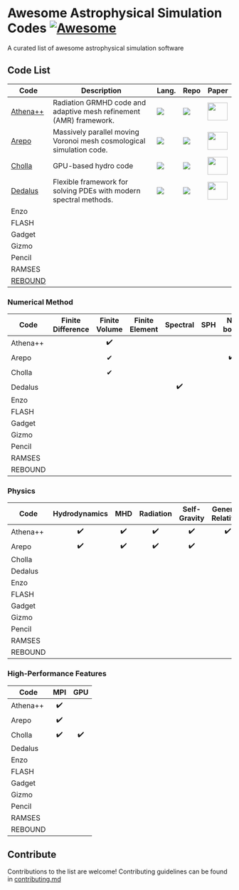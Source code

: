 # Awesome Astrophysical Simulation Codes [![Awesome](https://awesome.re/badge.svg)](https://awesome.re)
A curated list of awesome astrophysical simulation software

## Code List

| Code      | Description | Lang. | Repo | Paper |
| --------- | ----------- | ----- |----- | ----- |
| [Athena++](https://www.athena-astro.app/) | Radiation GRMHD code and adaptive mesh refinement (AMR) framework. | [![](https://skillicons.dev/icons?i=cpp)](http://www.cplusplus.com/)   | [![](https://skillicons.dev/icons?i=github)](https://github.com/PrincetonUniversity/athena) | [<img src="https://ui.adsabs.harvard.edu/styles/img/transparent_logo.svg" width="45" height="40">](https://ui.adsabs.harvard.edu/abs/2020ApJS..249....4S/abstract)  |
| [Arepo](https://arepo-code.org/) | Massively parallel moving Voronoi mesh cosmological simulation code. | [![](https://skillicons.dev/icons?i=c)](https://www.cprogramming.com/) | [![](https://skillicons.dev/icons?i=gitlab)](https://gitlab.mpcdf.mpg.de/vrs/arepo) | [<img src="https://ui.adsabs.harvard.edu/styles/img/transparent_logo.svg" width="45" height="40">](https://ui.adsabs.harvard.edu/abs/2010MNRAS.401..791S/abstract) |
| [Cholla]()    | GPU-based hydro code | [![](https://skillicons.dev/icons?i=cpp)](http://www.cplusplus.com/)  | [![](https://skillicons.dev/icons?i=github)](https://github.com/cholla-hydro/cholla) | [<img src="https://ui.adsabs.harvard.edu/styles/img/transparent_logo.svg" width="45" height="40">](https://ui.adsabs.harvard.edu/abs/2016ascl.soft07006S/abstract) |
| [Dedalus](https://dedalus-project.org/) | Flexible framework for solving PDEs with modern spectral methods. | [![](https://skillicons.dev/icons?i=python)](https://www.python.org/) | [![](https://skillicons.dev/icons?i=github)](https://github.com/DedalusProject/dedalus) | [<img src="https://ui.adsabs.harvard.edu/styles/img/transparent_logo.svg" width="45" height="40">](https://ui.adsabs.harvard.edu/abs/2020PhRvR...2b3068B/abstract)  |
| Enzo      |  |  |  |  |
| FLASH     |  |  |  |  |
| Gadget    |  |  |  |  |
| Gizmo     |  |  |  |  |
| Pencil    |  |  |  |  |
| RAMSES    |  |  |  |  |
| [REBOUND](https://rebound.readthedocs.io/en/latest/)   |  |  |  |  |

### Numerical Method

| Code      | Finite Difference | Finite Volume | Finite Element | Spectral | SPH | N-body | Eulerian | ALE | Lagrangian |
| --------- | :---------------: | :-----------: | :------------: | :------: | :-: | :----: | :------: | :-: | :--------: |
| Athena++  |                   | ✔️             |                |          |     |        | ✔️        |     |            |
| Arepo     |                   | ✔             |                |          |     | ✔️      |          | ✔️   |            |
| Cholla    |                   | ✔             |                |          |     |        | ✔️        |     |            |
| Dedalus   |                   |               |                | ✔️        |     |        | ✔️        |     |            |
| Enzo      |                   |               |                |          |     |        |          |     |            |
| FLASH     |                   |               |                |          |     |        |          |     |            |
| Gadget    |                   |               |                |          |     |        |          |     |            |
| Gizmo     |                   |               |                |          |     |        |          |     |            |
| Pencil    |                   |               |                |          |     |        |          |     |            |
| RAMSES    |                   |               |                |          |     |        |          |     |            |
| REBOUND   |                   |               |                |          |     |        |          |     |            |



### Physics

| Code      | Hydrodynamics | MHD | Radiation | Self-Gravity | General-Relativity |
| --------- | :-----------: | :-: |:--------: | :----------: | :----------------: |
| Athena++  | ✔️             | ✔️   | ✔️         | ✔️            | ✔️                  |
| Arepo     | ✔️             | ✔️   | ✔️         | ✔️            |                    |
| Cholla    |               |     |           |              |                    |
| Dedalus   |               |     |           |              |                    |
| Enzo      |               |     |           |              |                    |
| FLASH     |               |     |           |              |                    |
| Gadget    |               |     |           |              |                    |
| Gizmo     |               |     |           |              |                    |
| Pencil    |               |     |           |              |                    |
| RAMSES    |               |     |           |              |                    |
| REBOUND   |               |     |           |              |                    |

### High-Performance Features

| Code      | MPI | GPU |
| --------- | :-: | :-: |
| Athena++  | ✔️   |     | 
| Arepo     | ✔️   |     | 
| Cholla    | ✔️   | ✔️   |
| Dedalus   |     |     | 
| Enzo      |     |     | 
| FLASH     |     |     | 
| Gadget    |     |     | 
| Gizmo     |     |     | 
| Pencil    |     |     | 
| RAMSES    |     |     | 
| REBOUND   |     |     |

## Contribute

Contributions to the list are welcome! Contributing guidelines can be found in [contributing.md](contributing.md) 

<!---
[![My Skills](https://skillicons.dev/icons?i=python)](https://skillicons.dev)
[![made-with-cpp](https://img.shields.io/badge/Made%20with-C++-1f425f.svg)](http://www.cplusplus.com/)
[![License](https://img.shields.io/badge/License-BSD%203--Clause-blue.svg)](https://opensource.org/licenses/BSD-3-Clause)
[![DOI](https://zenodo.org/badge/DOI/10.3847/1538-4365/ab929b.svg)](https://iopscience.iop.org/article/10.3847/1538-4365/ab929b)
-->
